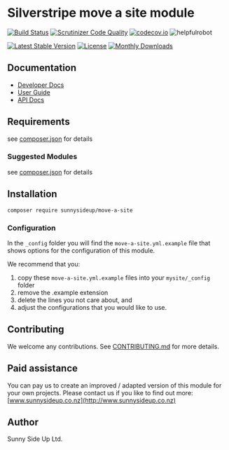 # Silverstripe move a site module
[![Build Status](https://travis-ci.org/sunnysideup/silverstripe-move-a-site.svg?branch=master)](https://travis-ci.org/sunnysideup/silverstripe-move-a-site)
[![Scrutinizer Code Quality](https://scrutinizer-ci.com/g/sunnysideup/silverstripe-move-a-site/badges/quality-score.png?b=master)](https://scrutinizer-ci.com/g/sunnysideup/silverstripe-move-a-site/?branch=master)
[![codecov.io](https://codecov.io/github/sunnysideup/silverstripe-move-a-site/coverage.svg?branch=master)](https://codecov.io/github/sunnysideup/silverstripe-move-a-site?branch=master)
![helpfulrobot](https://helpfulrobot.io/sunnysideup/move-a-site/badge)

[![Latest Stable Version](https://poser.pugx.org/sunnysideup/move-a-site/version)](https://packagist.org/packages/sunnysideup/move-a-site)
[![License](https://poser.pugx.org/sunnysideup/move-a-site/license)](https://packagist.org/packages/sunnysideup/move-a-site)
[![Monthly Downloads](https://poser.pugx.org/sunnysideup/move-a-site/d/monthly)](https://packagist.org/packages/sunnysideup/move-a-site)


## Documentation



 * [Developer Docs](docs/en/INDEX.md)
 * [User Guide](docs/en/userguide.md)
 * [API Docs](http://docs.ssmods.com/sunnysideup/move-a-site/classes.xhtml)

## Requirements



see [composer.json](composer.json) for details

### Suggested Modules



see [composer.json](composer.json) for details


## Installation


```
composer require sunnysideup/move-a-site
```

### Configuration



In the `_config` folder you will find the `move-a-site.yml.example`
file that shows options for the configuration of this module.

We recommend that you:

  1. copy these `move-a-site.yml.example` files into your
`mysite/_config` folder
  2. remove the .example extension
  3. delete the lines you not care about, and
  4. adjust the configurations that you would like to use.


## Contributing



We welcome any contributions. See [CONTRIBUTING.md](CONTRIBUTING.md) for more details.

## Paid assistance



You can pay us to create an improved / adapted version of this module for your own projects.  Please contact us if you like to find out more: [www.sunnysideup.co.nz](http://www.sunnysideup.co.nz)

## Author



Sunny Side Up Ltd.

